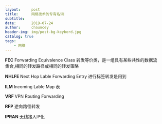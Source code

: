 ```yaml
---
layout:     post
title:      网络技术的专有名词
subtitle:   
date:       2019-07-24
author:     chauncey
header-img: img/post-bg-keybord.jpg
catalog: true
tags:
    - 网络
---
```



**FEC** Forwarding Equivalence Class  转发等价类，是一组具有某些共性的数据流集合,相同的转发路径或相同的转发策略

**NHLFE** Next Hop Lable Forwarding Entry  进行标签转发是用到

**ILM** Incoming Lable Map  表

**VRF** VPN Routing Forwarding

**RFP** 逆向路径转发

**IPRAN** 无线接入IP化
